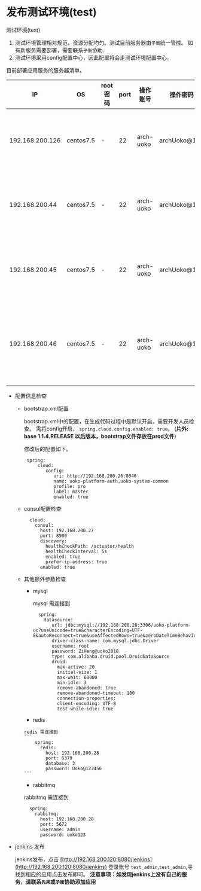 # 发布测试环境(test)

测试环境(test)
1. 测试环境管理相对规范，资源分配均匀。测试目前服务器由`子衡`统一管控。
如有新服务需要部署，需要联系`子衡`协助.
2. 测试环境采用config配置中心，因此配置将会走测试环境配置中心。

目前部署应用服务的服务器清单。

IP|	OS|	root密码|	port|	操作账号|	操作密码|作用
---|---|---|---|---|---|---
192.168.200.126|	centos7.5|	-|	22|	    arch-uoko|	archUoko@123|X端开发占用中
192.168.200.44|  	centos7.5|        -|	 22|	arch-uoko|	archUoko@123|基础组件占用中
192.168.200.45|  	centos7.5|        -|	 22|	arch-uoko|	archUoko@123|可部署其他服务
192.168.200.46|  	centos7.5|        -|	 22|	arch-uoko|	archUoko@123|可部署其他开发服务

* 配置信息检查
   
    * bootstrap.xml配置
      
      bootstrap.xml中的配置，在生成代码过程中是默认开启。需要开发人员检查。
      需将config开启， `spring.cloud.config.enabled: true`。
      (**片外: base 1.1.4.RELEASE 以后版本，bootstrap文件存放在prod文件**)
      
      修改后的配置如下。
      
      ```
       spring:
           cloud:
              config:
                 uri: http://192.168.200.26:8040
                 name: uoko-platform-auth,uoko-system-common
                 profile: pro
                 label: master
                 enabled: true

      ```
    
    * consul配置检查
    
        ```
          cloud:
            consul:
              host: 192.168.200.27
              port: 8500
              discovery:
                healthCheckPath: /actuator/health
                healthCheckInterval: 5s
                enabled: true
                prefer-ip-address: true
              enabled: true
        ```
    * 其他额外参数检查
    
        * mysql 
          
          mysql 需连接到 
          ```
            spring:
              datasource:
                 url: jdbc:mysql://192.168.200.28:3306/uoko-platform-uc?useUnicode=true&characterEncoding=UTF-8&autoReconnect=true&useAffectedRows=true&zeroDateTimeBehavior=convertToNull&allowMultiQueries=true
                 driver-class-name: com.mysql.jdbc.Driver
                 username: root
                 password: ZiHeng@uoko2018
                 type: com.alibaba.druid.pool.DruidDataSource
                 druid:
                   max-active: 20
                   initial-size: 1
                   max-wait: 60000
                   min-idle: 3
                   remove-abandoned: true
                   remove-abandoned-timeout: 180
                   connection-properties:
                   client-encoding: UTF-8
                   test-while-idle: true
          ```  
        
        *  redis
            
          redis 需连接到 
          ```
              spring:
                redis:
                  host: 192.168.200.28
                  port: 6379
                  database: 3
                  password: Uoko@123456
          ```
          
        * rabbitmq
        
        rabbitmq 需连接到 
        ```
          spring:
            rabbitmq:
              host: 192.168.200.28
              port: 5672
              username: admin
              password: uoko123
        ```
        
        

* jenkins 发布
  
  jenkins发布，点击 [http://192.168.200.120:8080/jenkins](http://192.168.200.120:8080/jenkins)
  登录账号 `test_admin`,`test_admin`,寻找到相应的应用点击发布即可。
    **注意事项：如发现jenkins上没有自己的服务，请联系`先果`或`子衡`协助添加应用**